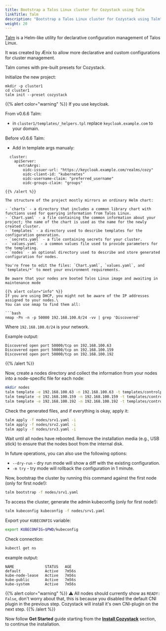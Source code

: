 ```yaml
---
title: Bootstrap a Talos Linux cluster for Cozystack using Talm
linkTitle: Talm
description: "Bootstrap a Talos Linux cluster for Cozystack using Talm"
weight: 20
---
```


[Talm](https://github.com/cozystack/talm) is a Helm-like utility for declarative configuration management of Talos Linux.

It was created by Ænix to allow more declarative and custom configurations for cluster management.

Talm comes with pre-built presets for Cozystack.

Initialize the new project:

```
mkdir -p cluster1
cd cluster1
talm init --preset cozystack
```

{{% alert color="warning" %}}
If you use keycloak.

From v0.6.6 Talm:
- in `cluster1/templates/_helpers.tpl` replace  `keycloak.example.com` to your domain.

Before v0.6.6 Talm:
- Add in template args manualy:
```
  cluster:
    apiServer:
      extraArgs:
        oidc-issuer-url: "https://keycloak.example.com/realms/cozy"
        oidc-client-id: "kubernetes"
        oidc-username-claim: "preferred_username"
        oidc-groups-claim: "groups"

{{% /alert %}}

The structure of the project mostly mirrors an ordinary Helm chart:

- `charts` - a directory that includes a common library chart with functions used for querying information from Talos Linux.
- `Chart.yaml` - a file containing the common information about your project; the name of the chart is used as the name for the newly created cluster.
- `templates` - a directory used to describe templates for the configuration generation.
- `secrets.yaml` - a file containing secrets for your cluster.
- `values.yaml` - a common values file used to provide parameters for the templating.
- `nodes` - an optional directory used to describe and store generated configuration for nodes.

You're free to edit the files: `Chart.yaml`, `values.yaml`, and `templates/*` to meet your environment requirements.

Be aware that your nodes are booted Talos Linux image and awaiting in maintenance mode

{{% alert color="info" %}}
If you are using DHCP, you might not be aware of the IP addresses assigned to your nodes.\
You can use nmap to find them all:

```bash
nmap -Pn -n -p 50000 192.168.100.0/24 -vv | grep 'Discovered'
```

Where `192.168.100.0/24` is your network.

Example output:

```
Discovered open port 50000/tcp on 192.168.100.63
Discovered open port 50000/tcp on 192.168.100.159
Discovered open port 50000/tcp on 192.168.100.192
```
{{% /alert %}}

Now, create a nodes directory and collect the information from your nodes into a node-specific file for each node:

```bash
mkdir nodes
talm template -e 192.168.100.63 -n 192.168.100.63 -t templates/controlplane.yaml -i > nodes/srv1.yaml
talm template -e 192.168.100.159 -n 192.168.100.159 -t templates/controlplane.yaml -i > nodes/srv2.yaml
talm template -e 192.168.100.192 -n 192.168.100.192 -t templates/controlplane.yaml -i > nodes/srv3.yaml
```

Check the generated files, and if everything is okay, apply it:

```bash
talm apply -f nodes/srv1.yaml -i
talm apply -f nodes/srv2.yaml -i
talm apply -f nodes/srv3.yaml -i
```

Wait until all nodes have rebooted. Remove the installation media (e.g., USB stick) to ensure that the nodes boot from the internal disk.

In future operations, you can also use the following options:

- `--dry-run` - dry run mode will show a diff with the existing configuration.
- `-m try` - try mode will rollback the configuration in 1 minute.

Now, bootstrap the cluster by running this command against the first node (only for first node!):

```bash
talm bootstrap -f nodes/srv1.yaml
```

To access the cluster, generate the admin kubeconfig (only for first node!):

```bash
talm kubeconfig kubeconfig -f nodes/srv1.yaml
```

Export your `KUBECONFIG` variable:
```bash
export KUBECONFIG=$PWD/kubeconfig
```

Check connection:
```bash
kubectl get ns
```

example output:
```console
NAME              STATUS   AGE
default           Active   7m56s
kube-node-lease   Active   7m56s
kube-public       Active   7m56s
kube-system       Active   7m56s
```

{{% alert color="warning" %}}
:warning: All nodes should currently show as `READY: False`, don't worry about that, this is because you disabled the default CNI plugin in the previous step. Cozystack will install it's own CNI-plugin on the next step.
{{% /alert %}}

Now follow **Get Started** guide starting from the [**Install Cozystack**](/docs/getting-started/first-deployment/#install-cozystack) section, to continue the installation.
